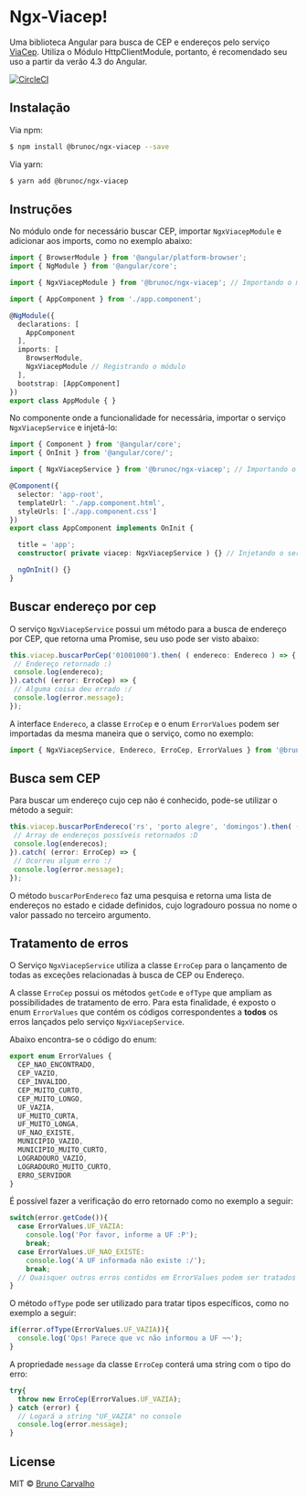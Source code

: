 # Ngx-Viacep!

Uma biblioteca Angular para busca de CEP e endereços pelo serviço [ViaCep](https://viacep.com.br/). Utiliza o Módulo HttpClientModule, portanto, é recomendado seu uso a partir da verão 4.3 do Angular.

[![CircleCI](https://circleci.com/gh/brunoc107/ngx-viacep/tree/master.svg?style=svg)](https://circleci.com/gh/brunoc107/ngx-viacep/tree/master)

## Instalação

Via npm:

```bash
$ npm install @brunoc/ngx-viacep --save
```

Via yarn:

```bash
$ yarn add @brunoc/ngx-viacep
```

## Instruções

No módulo onde for necessário buscar CEP, importar ``NgxViacepModule`` e adicionar aos imports, como no exemplo abaixo:

```typescript
import { BrowserModule } from '@angular/platform-browser';
import { NgModule } from '@angular/core';

import { NgxViacepModule } from '@brunoc/ngx-viacep'; // Importando o módulo

import { AppComponent } from './app.component';

@NgModule({
  declarations: [
    AppComponent
  ],
  imports: [
    BrowserModule,
    NgxViacepModule // Registrando o módulo
  ],
  bootstrap: [AppComponent]
})
export class AppModule { }
```

No componente onde a funcionalidade for necessária, importar o serviço ``NgxViacepService`` e injetá-lo:

```typescript
import { Component } from '@angular/core';
import { OnInit } from '@angular/core/';

import { NgxViacepService } from '@brunoc/ngx-viacep'; // Importando o serviço

@Component({
  selector: 'app-root',
  templateUrl: './app.component.html',
  styleUrls: ['./app.component.css']
})
export class AppComponent implements OnInit {

  title = 'app';
  constructor( private viacep: NgxViacepService ) {} // Injetando o serviço

  ngOnInit() {}
}
```

## Buscar endereço por cep

O serviço ``NgxViacepService`` possui um método para a busca de endereço por CEP, que retorna uma Promise, seu uso pode ser visto abaixo:

```typescript
this.viacep.buscarPorCep('01001000').then( ( endereco: Endereco ) => {
 // Endereço retornado :)
 console.log(endereco);
}).catch( (error: ErroCep) => {
 // Alguma coisa deu errado :/
 console.log(error.message);
});
```

A interface ``Endereco``, a classe ``ErroCep`` e o enum ``ErrorValues`` podem ser importadas da mesma maneira que o serviço, como no exemplo:

```typescript
import { NgxViacepService, Endereco, ErroCep, ErrorValues } from '@brunoc/ngx-viacep';
```

## Busca sem CEP

Para buscar um endereço cujo cep não é conhecido, pode-se utilizar o método a seguir:

```typescript
this.viacep.buscarPorEndereco('rs', 'porto alegre', 'domingos').then( (enderecos: Endereco[]) => {
 // Array de endereços possíveis retornados :D
 console.log(enderecos);
}).catch( (error: ErroCep) => {
 // Ocorreu algum erro :/
 console.log(error.message);
});
```

O método ``buscarPorEndereco`` faz uma pesquisa e retorna uma lista de endereços no estado e cidade definidos, cujo logradouro possua no nome o valor passado no terceiro argumento.

## Tratamento de erros

O Serviço ``NgxViacepService`` utiliza a classe ``ErroCep`` para o lançamento de todas as exceções relacionadas à busca de CEP ou Endereço.

A classe ``ErroCep`` possui os métodos ``getCode`` e ``ofType`` que ampliam as possibilidades de tratamento de erro. Para esta finalidade, é exposto o enum ``ErrorValues`` que contém os códigos correspondentes a **todos** os erros lançados pelo serviço ``NgxViacepService``.

Abaixo encontra-se o código do enum:

```typescript
export enum ErrorValues {
  CEP_NAO_ENCONTRADO,
  CEP_VAZIO,
  CEP_INVALIDO,
  CEP_MUITO_CURTO,
  CEP_MUITO_LONGO,
  UF_VAZIA,
  UF_MUITO_CURTA,
  UF_MUITO_LONGA,
  UF_NAO_EXISTE,
  MUNICIPIO_VAZIO,
  MUNICIPIO_MUITO_CURTO,
  LOGRADOURO_VAZIO,
  LOGRADOURO_MUITO_CURTO,
  ERRO_SERVIDOR
}
```
É possível fazer a verificação do erro retornado como no exemplo a seguir:
```typescript
switch(error.getCode()){
  case ErrorValues.UF_VAZIA:
    console.log('Por favor, informe a UF :P');
    break;
  case ErrorValues.UF_NAO_EXISTE:
    console.log('A UF informada não existe :/');
    break;
  // Quaisquer outros erros contidos em ErrorValues podem ser tratados assim
}
```

O método ``ofType`` pode ser utilizado para tratar tipos específicos, como no exemplo a seguir:

```typescript
if(error.ofType(ErrorValues.UF_VAZIA)){
  console.log('Ops! Parece que vc não informou a UF ¬¬');
}
```

A propriedade ``message`` da classe ``ErroCep`` conterá uma string com o tipo do erro:
```typescript
try{
  throw new ErroCep(ErrorValues.UF_VAZIA);
} catch (error) {
  // Logará a string "UF_VAZIA" no console
  console.log(error.message);
}
```

## License
MIT © [Bruno Carvalho](mailto:brunocarvalho107@gmail.com)
